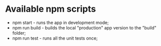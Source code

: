 # Available npm scripts

- npm start - runs the app in development mode;
- npm run build - builds the local "production" app version to the "build" folder;
- npm run test - runs all the unit tests once;
